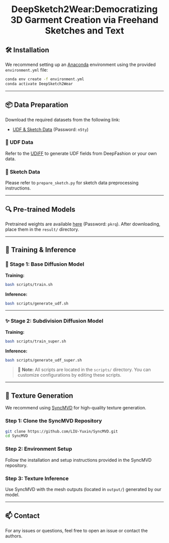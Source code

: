 <h1 align="center">DeepSketch2Wear:Democratizing 3D Garment Creation via Freehand Sketches and Text</h1>

## 🛠️ Installation

We recommend setting up an [Anaconda](https://www.anaconda.com/) environment using the provided `environment.yml` file:

```bash
conda env create -f environment.yml
conda activate DeepSketch2Wear
```

---

## 📦 Data Preparation

Download the required datasets from the following link:

- [UDF & Sketch Data](https://pan.baidu.com/s/1-6MWddmB0DexTDrknT3swQ) (Password: `n5ty`)

### 🔹 UDF Data

Refer to the [UDiFF](https://github.com/weiqi-zhang/UDiFF/tree/main) to generate UDF fields from DeepFashion or your own data.

### 🔹 Sketch Data

Please refer to `prepare_sketch.py` for sketch data preprocessing instructions.

---

## 🔍 Pre-trained Models

Pretrained weights are available [here](https://pan.baidu.com/s/1TKV73FX-seoTxUeWvtdpzQ) (Password: `pkrq`). After downloading, place them in the `result/` directory.

---

## 🚀 Training & Inference

### 🎯 Stage 1: Base Diffusion Model

**Training:**

```bash
bash scripts/train.sh
```

**Inference:**

```bash
bash scripts/generate_udf.sh
```
---

### ✨ Stage 2: Subdivision Diffusion Model

**Training:**

```bash
bash scripts/train_super.sh
```

**Inference:**

```bash
bash scripts/generate_udf_super.sh
```

> 📁 **Note:** All scripts are located in the `scripts/` directory. You can customize configurations by editing these scripts.

---

## 🎨 Texture Generation

We recommend using [SyncMVD](https://github.com/LIU-Yuxin/SyncMVD) for high-quality texture generation.

### Step 1: Clone the SyncMVD Repository

```bash
git clone https://github.com/LIU-Yuxin/SyncMVD.git
cd SyncMVD
```

### Step 2: Environment Setup

Follow the installation and setup instructions provided in the SyncMVD repository.

### Step 3: Texture Inference

Use SyncMVD with the mesh outputs (located in `output/`) generated by our model.

---

## 📫 Contact

For any issues or questions, feel free to open an issue or contact the authors.
